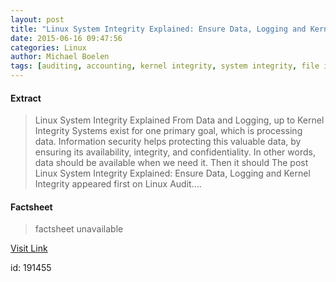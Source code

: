 ```yaml
---
layout: post
title: "Linux System Integrity Explained: Ensure Data, Logging and Kernel Integrity"
date: 2015-06-16 09:47:56
categories: Linux
author: Michael Boelen
tags: [auditing, accounting, kernel integrity, system integrity, file integrity, file integrity monitoring, integrity]
---
```



#### Extract
>Linux System Integrity Explained From Data and Logging, up to Kernel Integrity Systems exist for one primary goal, which is processing data. Information security helps protecting this valuable data, by ensuring its availability, integrity, and confidentiality. In other words, data should be available when we need it. Then it should The post Linux System Integrity Explained: Ensure Data, Logging and Kernel Integrity appeared first on Linux Audit....

#### Factsheet
>factsheet unavailable

[Visit Link](http://linux-audit.com/linux-system-integrity-explained-ensure-data-logging-and-kernel-integrity/)

id:  191455
